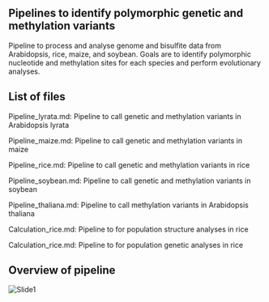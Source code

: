 ## Pipelines to identify polymorphic genetic and methylation variants

Pipeline to process and analyse genome and bisulfite data from Arabidopsis, rice, maize, and soybean. Goals are to identify polymorphic nucleotide and methylation sites for each species and perform evolutionary analyses. 

## List of files
Pipeline_lyrata.md: Pipeline to call genetic and methylation variants in Arabidopsis lyrata

Pipeline_maize.md: Pipeline to call genetic and methylation variants in maize

Pipeline_rice.md: Pipeline to call genetic and methylation variants in rice

Pipeline_soybean.md: Pipeline to call genetic and methylation variants in soybean

Pipeline_thaliana.md: Pipeline to call methylation variants in Arabidopsis thaliana

Calculation_rice.md: Pipeline to for population structure analyses in rice

Calculation_rice.md: Pipeline to for population genetic analyses in rice


## Overview of pipeline

![Slide1](https://github.com/arunkumarramesh/Methylation/assets/23363383/15cd99fc-5089-497a-b1d5-f63c8d212c20)
